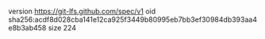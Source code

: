 version https://git-lfs.github.com/spec/v1
oid sha256:acdf8d028cba141e12ca925f3449b80995eb7bb3ef30984db393aa4e8b3ab458
size 224
